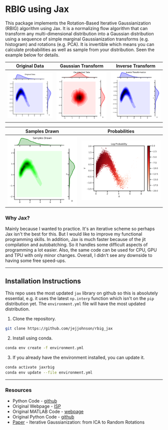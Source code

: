 # RBIG using Jax

This package implements the Rotation-Based Iterative Gaussianization (RBIG) algorithm using Jax. It is a normalizing flow algorithm that can transform any multi-dimensional distribution into a Gaussian distribution using a sequence of simple marginal Gaussianization transforms (e.g. histogram) and rotations (e.g. PCA). It is invertible which means you can calculate probabilities as well as sample from your distribution. Seen the example below for details.


|          Original Data           |        Gaussian Transform        |        Inverse Transform        |
| :------------------------------: | :------------------------------: | :-----------------------------: |
| ![](docs/pics/rbig_original.png) | ![](docs/pics/rbig_gaussian.png) | ![](docs/pics/rbig_inverse.png) |

|          Samples Drawn          |         Probabilities         |
| :-----------------------------: | :---------------------------: |
| ![](docs/pics/rbig_samples.png) | ![](docs/pics/rbig_lprob.png) |

### Why Jax?

Mainly because I wanted to practice. It's an iterative scheme so perhaps Jax isn't the best for this. But I would like to improve my functional programming skills. In addition, Jax is much faster because of the jit compilation and autobatching. So it handles some difficult aspects of programming a lot easier. Also, the same code can be used for CPU, GPU and TPU with only minor changes. Overall, I didn't see any downside to having some free speed-ups.

---

## Installation Instructions

This repo uses the most updated `jax` library on github so this is absolutely essential, e.g. it uses the latest `np.interp` function which isn't on the `pip` distribution yet. The `environment.yml` file will have the most updated distribution.

1. Clone the repository.

```bash
git clone https://github.com/jejjohnson/rbig_jax
```

2. Install using conda.

```bash
conda env create -f environment.yml
```

3. If you already have the environment installed, you can update it.

```bash
conda activate jaxrbig
conda env update --file environment.yml
```

---

### Resources

* Python Code - [github](https://github.com/jejjohnson/rbig)
* Original Webpage - [ISP](http://isp.uv.es/rbig.html)
* Original MATLAB Code - [webpage](http://isp.uv.es/code/featureextraction/RBIG_toolbox.zip)
* Original Python Code - [github](https://github.com/spencerkent/pyRBIG)
* [Paper](https://arxiv.org/abs/1602.00229) - Iterative Gaussianization: from ICA to Random Rotations
